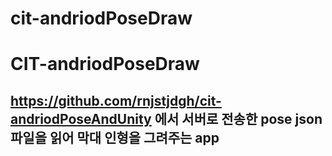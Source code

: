 # cit-andriodPoseDraw

CIT-andriodPoseDraw
=============

<https://github.com/rnjstjdgh/cit-andriodPoseAndUnity> 에서 서버로 전송한 pose json파일을 읽어 막대 인형을 그려주는 app
-------------
